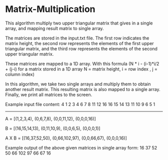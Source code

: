 # Matrix-Multiplication
This algorithm multiply two upper triangular matrix that gives in a single array,  and mapping result matrix to single array.


The matrices are stored in the input.txt file. 
The first row indicates the matrix height, 
the second row represents the elements of the first upper triangular matrix, and the third row represents the elements of the second upper triangular matrix.

These matrices are mapped to a 1D array. With this formula (N * i - (i-1)*i/2 + (j-i) for a matrix stored in a 1D array N = matrix height, i = row index , j = column index)

In this algorithm, we take two single arrays and multiply them to obtain another result matrix. This resulting matrix is also mapped to a single array. Finally, we print all matrices to the screen.

Example input file content:
4
1 2 3 4 6 7 8 11 12 16
16 15 14 13 11 10 9 6 5 1

-------------------------------------------------------

A = [(1,2,3,4), (0,6,7,8), (0,0,11,12), (0,0,0,16)] 
     
B = [(16,15,14,13), (0,11,10,9), (0,0,6,5), (0,0,0,1)]

A X B = [(16,37,52,50), (0,66,102,97), (0,0,66,67), (0,0,0,16)]

Example output of the above given matrices in single array form:
16 37 52 50 66 102 97 66 67 16
        
  
